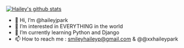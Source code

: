 [![Hailey's github stats](https://github-readme-stats.vercel.app/api?username=haileyjpark)](https://github.com/haileyjpark/github-readme-stats)

- 👋 Hi, I’m @haileyjpark
- 👀 I’m interested in EVERYTHING in the world
- 🌱 I’m currently learning Python and Django
- 📫 How to reach me : smileyhaileyp@gmail.com & @@xxhaileypark

<!---
haileyjpark/haileyjpark is a ✨ special ✨ repository because its `README.md` (this file) appears on your GitHub profile.
You can click the Preview link to take a look at your changes.
--->
